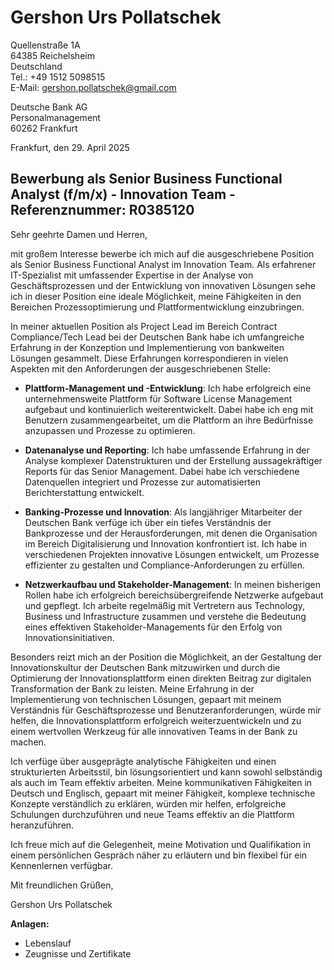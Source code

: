 # Gershon Urs Pollatschek
Quellenstraße 1A  
64385 Reichelsheim  
Deutschland  
Tel.: +49 1512 5098515  
E-Mail: gershon.pollatschek@gmail.com

Deutsche Bank AG  
Personalmanagement  
60262 Frankfurt  

Frankfurt, den 29. April 2025

## Bewerbung als Senior Business Functional Analyst (f/m/x) - Innovation Team - Referenznummer: R0385120

Sehr geehrte Damen und Herren,

mit großem Interesse bewerbe ich mich auf die ausgeschriebene Position als Senior Business Functional Analyst im Innovation Team. Als erfahrener IT-Spezialist mit umfassender Expertise in der Analyse von Geschäftsprozessen und der Entwicklung von innovativen Lösungen sehe ich in dieser Position eine ideale Möglichkeit, meine Fähigkeiten in den Bereichen Prozessoptimierung und Plattformentwicklung einzubringen.

In meiner aktuellen Position als Project Lead im Bereich Contract Compliance/Tech Lead bei der Deutschen Bank habe ich umfangreiche Erfahrung in der Konzeption und Implementierung von bankweiten Lösungen gesammelt. Diese Erfahrungen korrespondieren in vielen Aspekten mit den Anforderungen der ausgeschriebenen Stelle:

- **Plattform-Management und -Entwicklung**: Ich habe erfolgreich eine unternehmensweite Plattform für Software License Management aufgebaut und kontinuierlich weiterentwickelt. Dabei habe ich eng mit Benutzern zusammengearbeitet, um die Plattform an ihre Bedürfnisse anzupassen und Prozesse zu optimieren.

- **Datenanalyse und Reporting**: Ich habe umfassende Erfahrung in der Analyse komplexer Datenstrukturen und der Erstellung aussagekräftiger Reports für das Senior Management. Dabei habe ich verschiedene Datenquellen integriert und Prozesse zur automatisierten Berichterstattung entwickelt.

- **Banking-Prozesse und Innovation**: Als langjähriger Mitarbeiter der Deutschen Bank verfüge ich über ein tiefes Verständnis der Bankprozesse und der Herausforderungen, mit denen die Organisation im Bereich Digitalisierung und Innovation konfrontiert ist. Ich habe in verschiedenen Projekten innovative Lösungen entwickelt, um Prozesse effizienter zu gestalten und Compliance-Anforderungen zu erfüllen.

- **Netzwerkaufbau und Stakeholder-Management**: In meinen bisherigen Rollen habe ich erfolgreich bereichsübergreifende Netzwerke aufgebaut und gepflegt. Ich arbeite regelmäßig mit Vertretern aus Technology, Business und Infrastructure zusammen und verstehe die Bedeutung eines effektiven Stakeholder-Managements für den Erfolg von Innovationsinitiativen.

Besonders reizt mich an der Position die Möglichkeit, an der Gestaltung der Innovationskultur der Deutschen Bank mitzuwirken und durch die Optimierung der Innovationsplattform einen direkten Beitrag zur digitalen Transformation der Bank zu leisten. Meine Erfahrung in der Implementierung von technischen Lösungen, gepaart mit meinem Verständnis für Geschäftsprozesse und Benutzeranforderungen, würde mir helfen, die Innovationsplattform erfolgreich weiterzuentwickeln und zu einem wertvollen Werkzeug für alle innovativen Teams in der Bank zu machen.

Ich verfüge über ausgeprägte analytische Fähigkeiten und einen strukturierten Arbeitsstil, bin lösungsorientiert und kann sowohl selbständig als auch im Team effektiv arbeiten. Meine kommunikativen Fähigkeiten in Deutsch und Englisch, gepaart mit meiner Fähigkeit, komplexe technische Konzepte verständlich zu erklären, würden mir helfen, erfolgreiche Schulungen durchzuführen und neue Teams effektiv an die Plattform heranzuführen.

Ich freue mich auf die Gelegenheit, meine Motivation und Qualifikation in einem persönlichen Gespräch näher zu erläutern und bin flexibel für ein Kennenlernen verfügbar.

Mit freundlichen Grüßen,

Gershon Urs Pollatschek

**Anlagen:**
- Lebenslauf
- Zeugnisse und Zertifikate